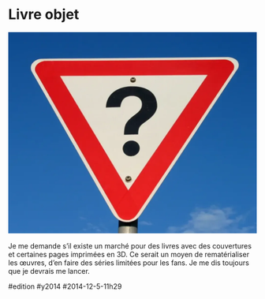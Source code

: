 # Livre objet

![](_i/question.webp)

Je me demande s’il existe un marché pour des livres avec des couvertures et certaines pages imprimées en 3D. Ce serait un moyen de rematérialiser les œuvres, d’en faire des séries limitées pour les fans. Je me dis toujours que je devrais me lancer.



#edition #y2014 #2014-12-5-11h29
